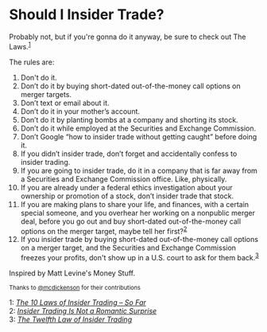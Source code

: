 # Should I Insider Trade?
Probably not, but if you're gonna do it anyway, be sure to check out The Laws.<sup>[1](#myfootnote1)</sup>

The rules are:

1. Don't do it.
1. Don’t do it by buying short-dated out-of-the-money call options on merger targets.
1. Don’t text or email about it.
1. Don’t do it in your mother’s account.
1. Don’t do it by planting bombs at a company and shorting its stock.
1. Don’t do it while employed at the Securities and Exchange Commission.
1. Don’t Google “how to insider trade without getting caught” before doing it.
1. If you didn’t insider trade, don’t forget and accidentally confess to insider trading.
1. If you are going to insider trade, do it in a company that is far away from a Securities and Exchange Commission office. Like, physically.
1. If you are already under a federal ethics investigation about your ownership or promotion of a stock, don’t insider trade that stock.
1. If you are making plans to share your life, and finances, with a certain special someone, and you overhear her working on a nonpublic merger deal, before you go out and buy short-dated out-of-the-money call options on the merger target, maybe tell her first?<sup>[2](#myfootnote2)</sup>
1. If you insider trade by buying short-dated out-of-the-money call options on a merger target, and the Securities and Exchange Commission freezes your profits, don't show up in a U.S. court to ask for them back.<sup>[3](#myfootnote3)</sup>

Inspired by Matt Levine's Money Stuff.

<small>Thanks to [@mcdickenson](https://github.com/mcdickenson) for their contributions </small>

<a name="myfootnote1">1</a>: [*The 10 Laws of Insider Trading – So Far*](https://www.bloomberg.com/opinion/articles/2018-08-12/the-10-laws-of-insider-trading)  
<a name="myfootnote2">2</a>: [*Insider Trading Is Not a Romantic Surprise*](https://www.bloomberg.com/opinion/articles/2018-12-19/insider-trading-is-not-a-romantic-surprise)  
<a name="myfootnote3">3</a>: [*The Twelfth Law of Insider Trading*](https://www.bloomberg.com/opinion/articles/2019-04-30/warren-buffett-funds-an-elephant)  